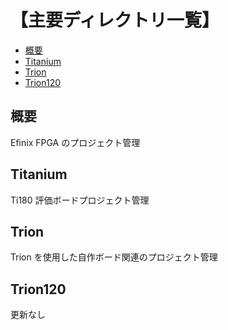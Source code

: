 <h1>【主要ディレクトリ一覧】</h1>

- [概要](#概要)
- [Titanium](#titanium)
- [Trion](#trion)
- [Trion120](#trion120)

## 概要
Efinix FPGA のプロジェクト管理

## Titanium
Ti180 評価ボードプロジェクト管理

## Trion
Trion を使用した自作ボード関連のプロジェクト管理</br>

## Trion120
更新なし</br>